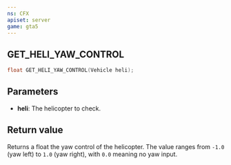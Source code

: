 ```yaml
---
ns: CFX
apiset: server
game: gta5
---
```

## GET_HELI_YAW_CONTROL

```c
float GET_HELI_YAW_CONTROL(Vehicle heli);
```

## Parameters
* **heli**: The helicopter to check.

## Return value
Returns a float the yaw control of the helicopter. The value ranges from `-1.0` (yaw left) to `1.0` (yaw right), with `0.0` meaning no yaw input.